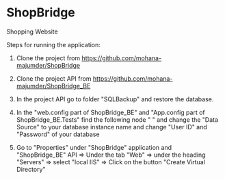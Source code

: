 # ShopBridge
Shopping Website

Steps for running the application:

1. Clone the project from https://github.com/mohana-majumder/ShopBridge

2. Clone the project API from https://github.com/mohana-majumder/ShopBridge_BE

3. In the project API go to folder "SQLBackup" and restore the database.
	
4. In the "web.config part of ShopBridge_BE" and "App.config part of ShopBridge_BE.Tests" find the following node
	"
	<connectionStrings>
		<add name="ShopBridgeString" connectionString="Data Source=<Your DB Instance>;Initial Catalog=ShopBridge;User ID=<Your DB UserID>;Password=<Your DB Password>;" providerName="System.Data.SqlClient" />
	  </connectionStrings>
	  "
  and change the "Data Source" to your database instance name and change "User ID" and "Password" of your database
  
5. Go to "Properties" under "ShopBridge" application and "ShopBridge_BE" API => Under the tab "Web" => under the heading "Servers" => select "local IIS" =>  Click on the button "Create Virtual Directory"
		 
 